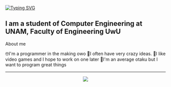 [![Typing SVG](https://readme-typing-svg.demolab.com?font=Fira+Code&weight=500&size=30&pause=1000&color=F71A1E&center=true&vCenter=true&width=750&height=100&lines=%F0%9F%91%BEWelcome+of+my+world%F0%9F%91%BE;%F0%9F%98%84Superdart2017%F0%9F%98%84)](https://git.io/typing-svg)

I am a student of Computer Engineering at UNAM, Faculty of Engineering UwU
---------------------------------------------------------------------------

About me

🤓I'm a programmer in the making owo
🤪I often have very crazy ideas.
👾I like video games and I hope to work on one later
🤖I'm an average otaku but I want to program great things

_______________________________________________________________________________



<div style="text-align: center;">  
  <a href="https://github.com/anuraghazra/github-readme-stats">  
    <img align="center" src="https://github-readme-stats.vercel.app/api?username=Superdart-2017&show_icons=true&theme=radical" />  
  </a>  
</div>
